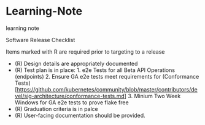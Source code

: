 # Learning-Note
learning note 


Software Release Checklist

Items marked with R are required prior to targeting to a release
- (R) Design details are appropriately documented
- (R) Test plan is in place: 1. e2e Tests for all Beta API Operations (endpoints) 2. Ensure GA e2e tests meet requirements for (Conformance Tests)[https://github.com/kubernetes/community/blob/master/contributors/devel/sig-architecture/conformance-tests.md]  3. Minium Two Week Windows for GA e2e tests to prove flake free
- (R) Graduation criteria is in palce
- (R) User-facing documentation should be provided.
